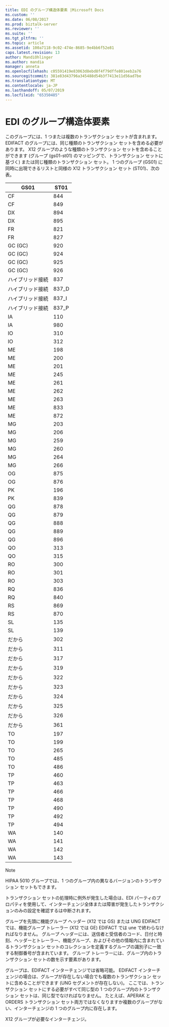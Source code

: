 ```yaml
---
title: EDI のグループ構造体要素 |Microsoft Docs
ms.custom: ''
ms.date: 06/08/2017
ms.prod: biztalk-server
ms.reviewer: ''
ms.suite: ''
ms.tgt_pltfrm: ''
ms.topic: article
ms.assetid: 100a7118-9c02-474e-8685-9e4bb6f52e81
caps.latest.revision: 13
author: MandiOhlinger
ms.author: mandia
manager: anneta
ms.openlocfilehash: c05591419e83063d8ebd8f4f79dffe801eeb2a76
ms.sourcegitcommit: 381e83d43796a345488d54b3f7413e11d56ad7be
ms.translationtype: MT
ms.contentlocale: ja-JP
ms.lasthandoff: 05/07/2019
ms.locfileid: "65350485"
---
```

# <a name="edi-group-structural-element"></a>EDI のグループ構造体要素
このグループには、1 つまたは複数のトランザクション セットが含まれます。 EDIFACT のグループには、同じ種類のトランザクション セットを含める必要があります。 X12 グループのような種類のトランザクション セットを含めることができます (グループ (gs01-st01) のマッピングで、トランザクション セットに基づく) または同じ種類のトランザクション セット。 1 つのグループ (GS01) に同時に出現できるリストと同様の X12 トランザクション セット (ST01)、次の表。  
  
|GS01|ST01|  
|----------|----------|  
|CF|844|  
|CF|849|  
|DX|894|  
|DX|895|  
|FR|821|  
|FR|827|  
|GC (GC)|920|  
|GC (GC)|924|  
|GC (GC)|925|  
|GC (GC)|926|  
|ハイブリッド接続|837|  
|ハイブリッド接続|837_D|  
|ハイブリッド接続|837_I|  
|ハイブリッド接続|837_P|  
|IA|110|  
|IA|980|  
|IO|310|  
|IO|312|  
|ME|198|  
|ME|200|  
|ME|201|  
|ME|245|  
|ME|261|  
|ME|262|  
|ME|263|  
|ME|833|  
|ME|872|  
|MG|203|  
|MG|206|  
|MG|259|  
|MG|260|  
|MG|264|  
|MG|266|  
|OG|875|  
|OG|876|  
|PK|196|  
|PK|839|  
|QG|878|  
|QG|879|  
|QG|888|  
|QG|889|  
|QG|896|  
|QO|313|  
|QO|315|  
|RO|300|  
|RO|301|  
|RO|303|  
|RQ|836|  
|RQ|840|  
|RS|869|  
|RS|870|  
|SL|135|  
|SL|139|  
|だから|302|  
|だから|311|  
|だから|317|  
|だから|319|  
|だから|322|  
|だから|323|  
|だから|324|  
|だから|325|  
|だから|326|  
|だから|361|  
|TO|197|  
|TO|199|  
|TO|265|  
|TO|485|  
|TO|486|  
|TP|460|  
|TP|463|  
|TP|466|  
|TP|468|  
|TP|490|  
|TP|492|  
|TP|494|  
|WA|140|  
|WA|141|  
|WA|142|  
|WA|143|  
  
> [!NOTE]
>  HIPAA 5010 グループでは、1 つのグループ内の異なるバージョンのトランザクション セットもできます。  
  
 トランザクション セットの処理時に例外が発生した場合は、EDI パーティのプロパティを使用して、インターチェンジ全体または障害が発生したトランザクションのみの設定を確認するは中断されます。  
  
 グループを先頭に機能グループ ヘッダー (X12 では GS) または UNG EDIFACT では、機能グループ トレーラー (X12 では GE) EDIFACT では une で終わらなければなりません。 グループ ヘッダーには、送信者と受信者のコード、日付と時刻、ヘッダーとトレーラー、機能グループ、およびその他の情報内に含まれているトランザクション セットのコレクションを定義するグループの識別子に一致する制御番号が含まれています。 グループ トレーラーには、グループ内のトランザクション セットの数を示す要素があります。  
  
 グループは、EDIFACT インターチェンジでは省略可能。 EDIFACT インターチェンジの場合は、グループが存在しない場合でも複数のトランザクション セットに含めることができます (UNG セグメントが存在しない)。 ここでは、トランザクション セットにする必要がすべて同じ型の 1 つのグループ内のトランザクション セットは、同じ型でなければなりません。 たとえば、APERAK と ORDERS トランザクション セット両方ではなくなりますか複数のグループがない、インターチェンジの 1 つのグループ内に存在します。  
  
 X12 グループが必要なインターチェンジ。
